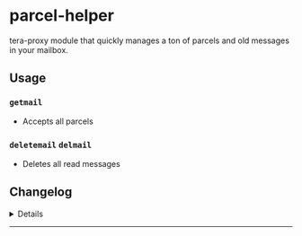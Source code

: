 # parcel-helper
tera-proxy module that quickly manages a ton of parcels and old messages in your mailbox.

## Usage
### `getmail`
- Accepts all parcels
### `deletemail` `delmail`
- Deletes all read messages

## Changelog
<details>

    1.21
    - Fix: hook version is required
    1.20
    - Code aesthetics
    - Updated for guardian patch
    - Added command dependency
    - Removed slash support
    1.10
    - Added slash support
    
</details>

---
